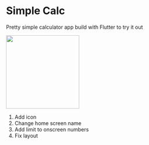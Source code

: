 # Simple Calc

Pretty simple calculator app build with Flutter to try it out

<img src="https://user-images.githubusercontent.com/5776864/107154257-ff9bd600-6982-11eb-9dfe-fd323d2b5e01.png" width=200>

1. Add icon
2. Change home screen name
3. Add limit to onscreen numbers
4. Fix layout
